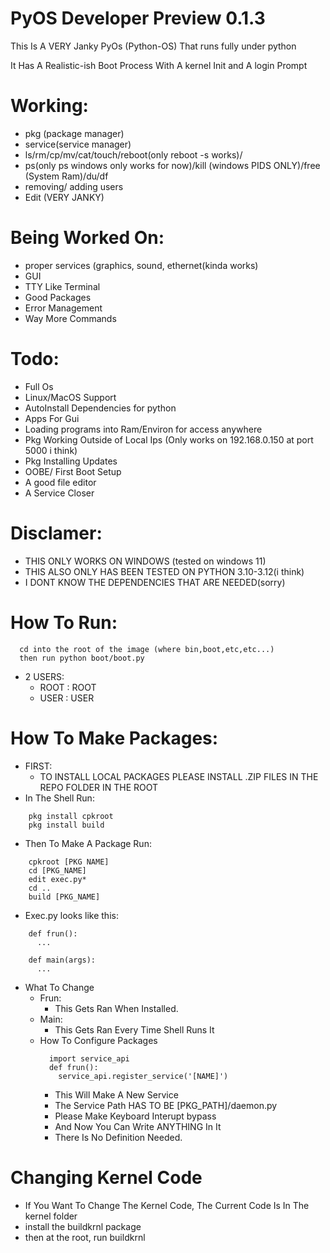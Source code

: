 # PyOS Developer Preview 0.1.3



This Is A VERY Janky PyOs (Python-OS) That runs fully under python

It Has A Realistic-ish Boot Process With A kernel Init and A login Prompt

 
# Working:

  * pkg (package manager)
  * service(service manager)
  * ls/rm/cp/mv/cat/touch/reboot(only reboot -s works)/
  * ps(only ps windows only works for now)/kill (windows PIDS ONLY)/free (System Ram)/du/df
  * removing/ adding users
  * Edit (VERY JANKY)


# Being Worked On:


  * proper services (graphics, sound, ethernet(kinda works)
  * GUI
  * TTY Like Terminal
  * Good Packages
  * Error Management
  * Way More Commands


# Todo:
  
  * Full Os
  * Linux/MacOS Support
  * AutoInstall Dependencies for python
  * Apps For Gui
  * Loading programs into Ram/Environ for access anywhere
  * Pkg Working Outside of Local Ips (Only works on 192.168.0.150 at port 5000 i think)
  * Pkg Installing Updates
  * OOBE/ First Boot Setup
  * A good file editor
  * A Service Closer

# Disclamer:
  * THIS ONLY WORKS ON WINDOWS (tested on windows 11)
  * THIS ALSO ONLY HAS BEEN TESTED ON PYTHON 3.10-3.12(i think)
  * I DONT KNOW THE DEPENDENCIES THAT ARE NEEDED(sorry)

# How To Run:
```
  cd into the root of the image (where bin,boot,etc,etc...)
  then run python boot/boot.py
```
  * 2 USERS:
    * ROOT : ROOT
    * USER : USER

# How To Make Packages:
  * FIRST: 
    * TO INSTALL LOCAL PACKAGES PLEASE INSTALL .ZIP FILES IN THE REPO FOLDER IN THE ROOT
  * In The Shell Run:
```
    pkg install cpkroot
    pkg install build
```
  * Then To Make A Package Run:
```
    cpkroot [PKG NAME]
    cd [PKG_NAME]
    edit exec.py*
    cd ..
    build [PKG_NAME]
```
  * Exec.py looks like this:
```
    def frun():
      ...

    def main(args):
      ...
```
  * What To Change
      * Frun:
        * This Gets Ran When Installed.
      * Main:
        * This Gets Ran Every Time Shell Runs It
      * How To Configure Packages
        ```
          import service_api
          def frun():
            service_api.register_service('[NAME]')
        ```
        * This Will Make A New Service
        * The Service Path HAS TO BE [PKG_PATH]/daemon.py
        * Please Make Keyboard Interupt bypass
        * And Now You Can Write ANYTHING In It
        * There Is No Definition Needed.
# Changing Kernel Code
* If You Want To Change The Kernel Code, The Current Code Is In The kernel folder
* install the buildkrnl package
* then at the root, run buildkrnl

      
